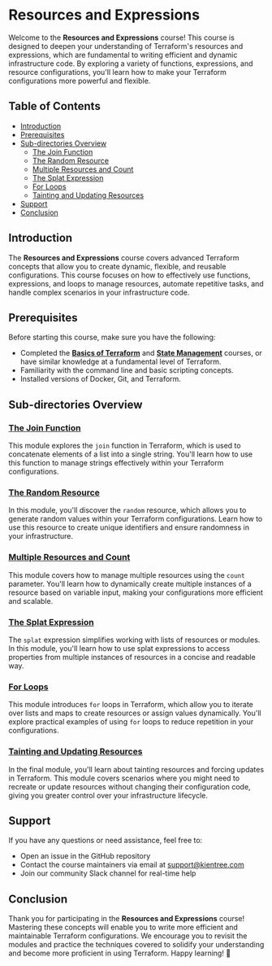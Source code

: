 # Resources and Expressions

Welcome to the **Resources and Expressions** course! This course is designed to deepen your understanding of Terraform's resources and expressions, which are fundamental to writing efficient and dynamic infrastructure code. By exploring a variety of functions, expressions, and resource configurations, you'll learn how to make your Terraform configurations more powerful and flexible.

## Table of Contents

- [Introduction](#introduction)
- [Prerequisites](#prerequisites)
- [Sub-directories Overview](#sub-directories-overview)
    - [The Join Function](#the-join-function)
    - [The Random Resource](#the-random-resource)
    - [Multiple Resources and Count](#multiple-resources-and-count)
    - [The Splat Expression](#the-splat-expression)
    - [For Loops](#for-loops)
    - [Tainting and Updating Resources](#tainting-and-updating-resources)
- [Support](#support)
- [Conclusion](#conclusion)

## Introduction

The **Resources and Expressions** course covers advanced Terraform concepts that allow you to create dynamic, flexible, and reusable configurations. This course focuses on how to effectively use functions, expressions, and loops to manage resources, automate repetitive tasks, and handle complex scenarios in your infrastructure code.

## Prerequisites

Before starting this course, make sure you have the following:
- Completed the [**Basics of Terraform**](../02-basics-of-terraform/README.md) and [**State Management**](../03-state-management/README.md) courses, or have similar knowledge at a fundamental level of Terraform.
- Familiarity with the command line and basic scripting concepts.
- Installed versions of Docker, Git, and Terraform.

## Sub-directories Overview

### [The Join Function](01-the-join-function/README.md)

This module explores the `join` function in Terraform, which is used to concatenate elements of a list into a single string. You'll learn how to use this function to manage strings effectively within your Terraform configurations.

### [The Random Resource](02-the-random-resource/README.md)

In this module, you'll discover the `random` resource, which allows you to generate random values within your Terraform configurations. Learn how to use this resource to create unique identifiers and ensure randomness in your infrastructure.

### [Multiple Resources and Count](03-multiple-resources-and-count/README.md)

This module covers how to manage multiple resources using the `count` parameter. You'll learn how to dynamically create multiple instances of a resource based on variable input, making your configurations more efficient and scalable.

### [The Splat Expression](04-the-splat-expression/README.md)

The `splat` expression simplifies working with lists of resources or modules. In this module, you'll learn how to use splat expressions to access properties from multiple instances of resources in a concise and readable way.

### [For Loops](05-for-loops/README.md)

This module introduces `for` loops in Terraform, which allow you to iterate over lists and maps to create resources or assign values dynamically. You'll explore practical examples of using `for` loops to reduce repetition in your configurations.

### [Tainting and Updating Resources](06-tainting-and-updating-resources/README.md)

In the final module, you'll learn about tainting resources and forcing updates in Terraform. This module covers scenarios where you might need to recreate or update resources without changing their configuration code, giving you greater control over your infrastructure lifecycle.

## Support

If you have any questions or need assistance, feel free to:
- Open an issue in the GitHub repository
- Contact the course maintainers via email at support@kientree.com
- Join our community Slack channel for real-time help

## Conclusion

Thank you for participating in the **Resources and Expressions** course! Mastering these concepts will enable you to write more efficient and maintainable Terraform configurations. We encourage you to revisit the modules and practice the techniques covered to solidify your understanding and become more proficient in using Terraform. Happy learning! 🌱